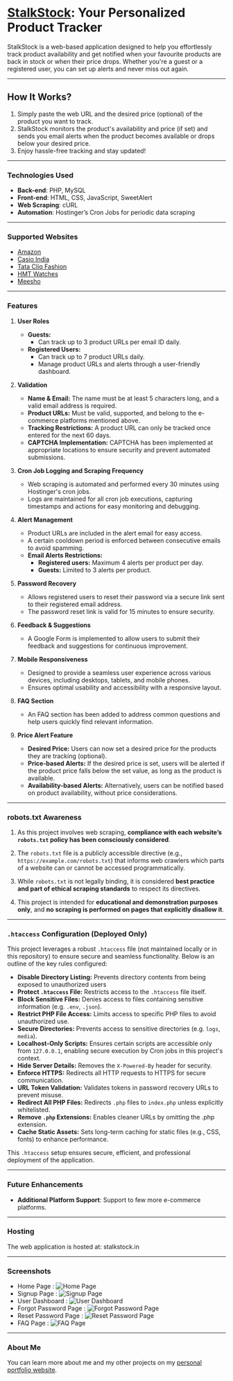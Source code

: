 # [StalkStock](https://stalkstock.in): Your Personalized Product Tracker

StalkStock is a web-based application designed to help you effortlessly track product availability and get notified when your favourite products are back in stock or when their price drops. Whether you're a guest or a registered user, you can set up alerts and never miss out again.

---

## How It Works?

1. Simply paste the web URL and the desired price (optional) of the product you want to track.
2. StalkStock monitors the product's availability and price (if set) and sends you email alerts when the product becomes available or drops below your desired price.
3. Enjoy hassle-free tracking and stay updated!

---

### Technologies Used

- **Back-end**: PHP, MySQL
- **Front-end**: HTML, CSS, JavaScript, SweetAlert
- **Web Scraping**: cURL
- **Automation**: Hostinger’s Cron Jobs for periodic data scraping

---

### Supported Websites

- [Amazon](https://www.amazon.in/)
- [Casio India](https://www.casioindiashop.com/)
- [Tata Cliq Fashion](https://www.tatacliq.com/)
- [HMT Watches](https://www.hmtwatches.in/)
- [Meesho](https://www.meesho.com/)

---

### Features

1. **User Roles**

   - **Guests:**
     - Can track up to 3 product URLs per email ID daily.
   - **Registered Users:**
     - Can track up to 7 product URLs daily.
     - Manage product URLs and alerts through a user-friendly dashboard.

2. **Validation**

   - **Name & Email:** The name must be at least 5 characters long, and a valid email address is required.
   - **Product URLs:** Must be valid, supported, and belong to the e-commerce platforms mentioned above.
   - **Tracking Restrictions:** A product URL can only be tracked once entered for the next 60 days.
   - **CAPTCHA Implementation:** CAPTCHA has been implemented at appropriate locations to ensure security and prevent automated submissions.

3. **Cron Job Logging and Scraping Frequency**

   - Web scraping is automated and performed every 30 minutes using Hostinger's cron jobs.
   - Logs are maintained for all cron job executions, capturing timestamps and actions for easy monitoring and debugging.

4. **Alert Management**

   - Product URLs are included in the alert email for easy access.
   - A certain cooldown period is enforced between consecutive emails to avoid spamming.
   - **Email Alerts Restrictions:**
     - **Registered users:** Maximum 4 alerts per product per day.
     - **Guests:** Limited to 3 alerts per product.

5. **Password Recovery**

   - Allows registered users to reset their password via a secure link sent to their registered email address.
   - The password reset link is valid for 15 minutes to ensure security.

6. **Feedback & Suggestions**

   - A Google Form is implemented to allow users to submit their feedback and suggestions for continuous improvement.

7. **Mobile Responsiveness**

   - Designed to provide a seamless user experience across various devices, including desktops, tablets, and mobile phones.
   - Ensures optimal usability and accessibility with a responsive layout.

8. **FAQ Section**

   - An FAQ section has been added to address common questions and help users quickly find relevant information.

9. **Price Alert Feature**
   - **Desired Price:** Users can now set a desired price for the products they are tracking (optional).
   - **Price-based Alerts:** If the desired price is set, users will be alerted if the product price falls below the set value, as long as the product is available.
   - **Availability-based Alerts:** Alternatively, users can be notified based on product availability, without price considerations.

---

### robots.txt Awareness

1. As this project involves web scraping, **compliance with each website’s `robots.txt` policy has been consciously considered**.

2. The `robots.txt` file is a publicly accessible directive (e.g., `https://example.com/robots.txt`) that informs web crawlers which parts of a website can or cannot be accessed programmatically.

3. While `robots.txt` is not legally binding, it is considered **best practice and part of ethical scraping standards** to respect its directives.

4. This project is intended for **educational and demonstration purposes only**, and **no scraping is performed on pages that explicitly disallow it**.

---

### `.htaccess` Configuration (Deployed Only)

This project leverages a robust `.htaccess` file (not maintained locally or in this repository) to ensure secure and seamless functionality. Below is an outline of the key rules configured:

- **Disable Directory Listing:** Prevents directory contents from being exposed to unauthorized users
- **Protect `.htaccess` File:** Restricts access to the `.htaccess` file itself.
- **Block Sensitive Files:** Denies access to files containing sensitive information (e.g. `.env`, `.json`).
- **Restrict PHP File Access:** Limits access to specific PHP files to avoid unauthorized use.
- **Secure Directories:** Prevents access to sensitive directories (e.g. `logs`, `media`).
- **Localhost-Only Scripts:** Ensures certain scripts are accessible only from `127.0.0.1`, enabling secure execution by Cron jobs in this project's context.
- **Hide Server Details:** Removes the `X-Powered-By` header for security.
- **Enforce HTTPS:** Redirects all HTTP requests to HTTPS for secure communication.
- **URL Token Validation:** Validates tokens in password recovery URLs to prevent misuse.
- **Redirect All PHP Files:** Redirects `.php` files to `index.php` unless explicitly whitelisted.
- **Remove `.php` Extensions:** Enables cleaner URLs by omitting the .php extension.
- **Cache Static Assets:** Sets long-term caching for static files (e.g., CSS, fonts) to enhance performance.

This `.htaccess` setup ensures secure, efficient, and professional deployment of the application.

---

### Future Enhancements

- **Additional Platform Support**: Support to few more e-commerce platforms.

---

### Hosting

The web application is hosted at: stalkstock.in

---

### Screenshots

- Home Page : ![Home Page](media/screenshots/home_page.png)
- Signup Page : ![Signup Page](media/screenshots/signup_page.png)
- User Dashboard : ![User Dashboard](media/screenshots/user_dashboard.png)
- Forgot Password Page : ![Forgot Password Page](media/screenshots/forgot_password.png)
- Reset Password Page : ![Reset Password Page](media/screenshots/reset_password.png)
- FAQ Page : ![FAQ Page](media/screenshots/FAQ.png)

---

### About Me

You can learn more about me and my other projects on my [personal portfolio website](https://siddheshmestri.in).
